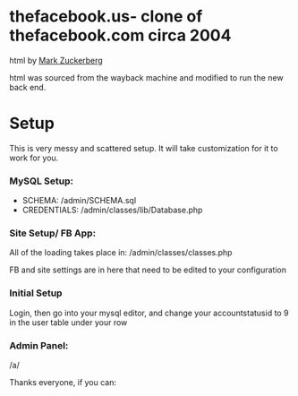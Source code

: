 # thefacebook.us- clone of thefacebook.com circa 2004

html by [Mark Zuckerberg](http://fb.com/zuck)

html was sourced from the wayback machine and modified to run the new back end.

# Setup

This is very messy and scattered setup. It will take customization for it to work for you.

### MySQL Setup:

- SCHEMA: /admin/SCHEMA.sql
- CREDENTIALS: /admin/classes/lib/Database.php

### Site Setup/ FB App:

All of the loading takes place in: /admin/classes/classes.php

FB and site settings are in here that need to be edited to your configuration

### Initial Setup

Login, then go into your mysql editor, and change your accountstatusid to 9 in the user table under your row

### Admin Panel:

/a/

Thanks everyone, if you can:
